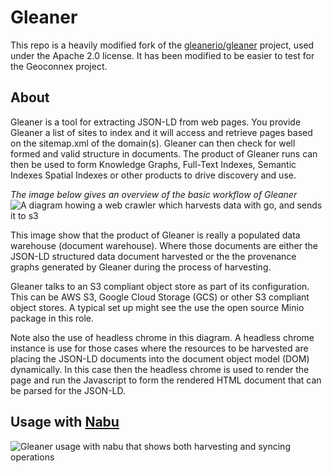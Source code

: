 # Gleaner 

This repo is a heavily modified fork of the [gleanerio/gleaner](https://github.com/gleanerio/gleaner) project, used under the Apache 2.0 license. It has been modified to be easier to test for the Geoconnex project.

## About

Gleaner is a tool for extracting JSON-LD from web pages. You provide Gleaner a 
list of sites to index and it will access and retrieve pages based on 
the sitemap.xml of the domain(s). Gleaner can then check for well formed 
and valid structure in documents.  The product of Gleaner runs can then
be used to form Knowledge Graphs, Full-Text Indexes, Semantic Indexes
Spatial Indexes or other products to drive discovery and use.  

_The image below gives an overview of the basic workflow of Gleaner_
 ![A diagram howing a web crawler which harvests data with go, and sends it to s3](./docs/images/gleaner_ad1.png)


This image show that the product of Gleaner is really a populated
data warehouse (document warehouse).  Where those documents are 
either the JSON-LD structured data document harvested or the 
the provenance graphs generated by Gleaner during the process of
harvesting. 

Gleaner talks to an S3 compliant object store as part of its configuration.
This can be AWS S3, Google Cloud Storage (GCS) or other S3 compliant 
object stores.  A typical set up might see the use the open source
Minio package in this role.  

Note also the use of headless chrome in this diagram.  A headless chrome
instance is use for those cases where the resources to be harvested
are placing the JSON-LD documents into the document object model (DOM)
dynamically.   In this case then the headless chrome is used to render 
the page and run the Javascript to form the rendered HTML document that 
can be parsed for the JSON-LD.


## Usage with [Nabu](https://github.com/internetofwater/nabu)

 ![Gleaner usage with nabu that shows both harvesting and syncing operations](./docs/images/gleaner_ad2.png)


